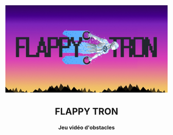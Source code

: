 <div style="width: 100%">
  <img src="./images/flapetron2.jpg">
</div>

<h1 align="center">FLAPPY TRON</h1>

<h3 align="center">Jeu vidéo d'obstacles</h3>
